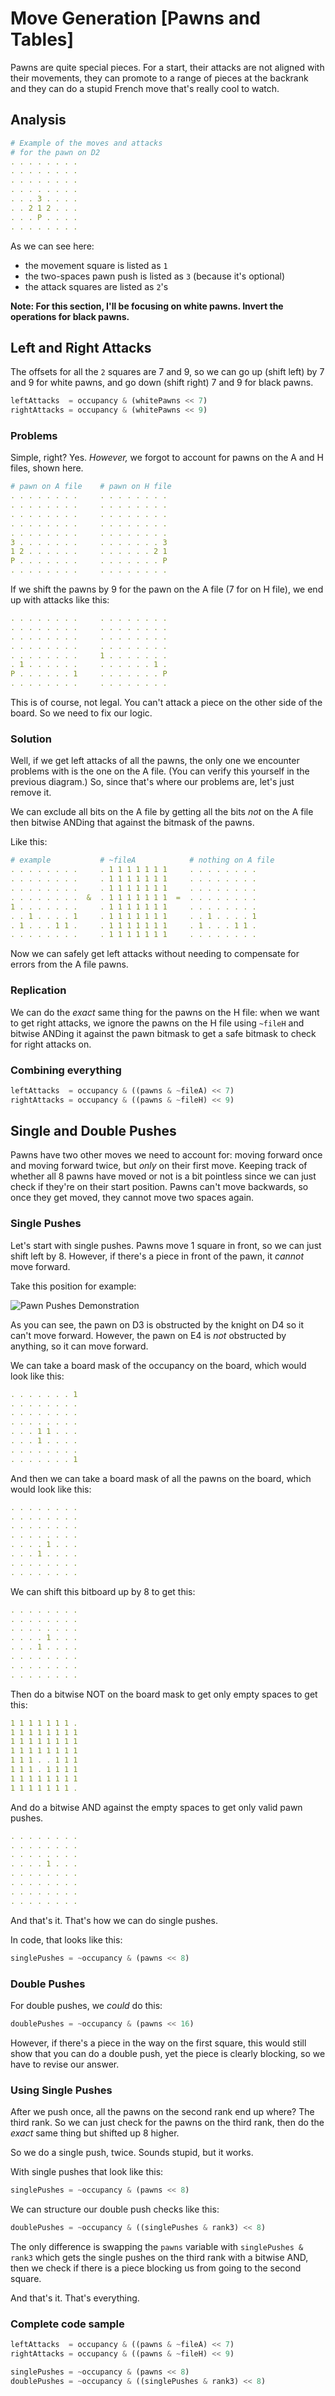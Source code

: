 # Move Generation [Pawns and Tables]

Pawns are quite special pieces. For a start, their attacks are not aligned with their movements, they can promote to a range of pieces at the backrank and they can do a stupid French move that's really cool to watch.

## Analysis
```yml
# Example of the moves and attacks
# for the pawn on D2
. . . . . . . .
. . . . . . . .
. . . . . . . .
. . . . . . . .
. . . 3 . . . .
. . 2 1 2 . . .
. . . P . . . .
. . . . . . . .
```

As we can see here:
- the movement square is listed as `1`
- the two-spaces pawn push is listed as `3` (because it's optional)
- the attack squares are listed as `2`'s

**Note: For this section, I'll be focusing on white pawns. Invert the operations for black pawns.**

## Left and Right Attacks

The offsets for all the `2` squares are 7 and 9, so we can go up (shift left) by 7 and 9 for white pawns, and go down (shift right) 7 and 9 for black pawns.

```py
leftAttacks  = occupancy & (whitePawns << 7)
rightAttacks = occupancy & (whitePawns << 9)
```

### Problems

Simple, right? Yes. _However,_ we forgot to account for pawns on the A and H files, shown here.
```yml
# pawn on A file    # pawn on H file
. . . . . . . .     . . . . . . . .
. . . . . . . .     . . . . . . . .
. . . . . . . .     . . . . . . . .
. . . . . . . .     . . . . . . . .
. . . . . . . .     . . . . . . . .
3 . . . . . . .     . . . . . . . 3
1 2 . . . . . .     . . . . . . 2 1
P . . . . . . .     . . . . . . . P
. . . . . . . .     . . . . . . . .
```

If we shift the pawns by 9 for the pawn on the A file (7 for on H file), we end up with attacks like this:
```yml
. . . . . . . .     . . . . . . . .
. . . . . . . .     . . . . . . . .
. . . . . . . .     . . . . . . . .
. . . . . . . .     . . . . . . . .
. . . . . . . .     1 . . . . . . .
. 1 . . . . . .     . . . . . . 1 .
P . . . . . . 1     . . . . . . . P
. . . . . . . .     . . . . . . . .
```

This is of course, not legal. You can't attack a piece on the other side of the board. So we need to fix our logic.

### Solution

Well, if we get left attacks of all the pawns, the only one we encounter problems with is the one on the A file. (You can verify this yourself in the previous diagram.) So, since that's where our problems are, let's just remove it.

We can exclude all bits on the A file by getting all the bits _not_ on the A file then bitwise ANDing that against the bitmask of the pawns. 

Like this:
```yml
# example           # ~fileA            # nothing on A file
. . . . . . . .     . 1 1 1 1 1 1 1     . . . . . . . .
. . . . . . . .     . 1 1 1 1 1 1 1     . . . . . . . .
. . . . . . . .     . 1 1 1 1 1 1 1     . . . . . . . .
. . . . . . . .  &  . 1 1 1 1 1 1 1  =  . . . . . . . .
1 . . . . . . .     . 1 1 1 1 1 1 1     . . . . . . . .
. . 1 . . . . 1     . 1 1 1 1 1 1 1     . . 1 . . . . 1
. 1 . . . 1 1 .     . 1 1 1 1 1 1 1     . 1 . . . 1 1 .
. . . . . . . .     . 1 1 1 1 1 1 1     . . . . . . . .
```

Now we can safely get left attacks without needing to compensate for errors from the A file pawns.

### Replication

We can do the _exact_ same thing for the pawns on the H file: when we want to get right attacks, we ignore the pawns on the H file using `~fileH` and bitwise ANDing it against the pawn bitmask to get a safe bitmask to check for right attacks on.

### Combining everything

```py
leftAttacks  = occupancy & ((pawns & ~fileA) << 7)
rightAttacks = occupancy & ((pawns & ~fileH) << 9)
```

## Single and Double Pushes

Pawns have two other moves we need to account for: moving forward once and moving forward twice, but _only_ on their first move. Keeping track of whether all 8 pawns have moved or not is a bit pointless since we can just check if they're on their start position. Pawns can't move backwards, so once they get moved, they cannot move two spaces again.

### Single Pushes

Let's start with single pushes. Pawns move 1 square in front, so we can just shift left by 8. However, if there's a piece in front of the pawn, it _cannot_ move forward.

Take this position for example:

![Pawn Pushes Demonstration](./assets/pawn%20pushes.png)

As you can see, the pawn on D3 is obstructed by the knight on D4 so it can't move forward. However, the pawn on E4 is _not_ obstructed by anything, so it can move forward.

We can take a board mask of the occupancy on the board, which would look like this:
```yml
. . . . . . . 1
. . . . . . . .
. . . . . . . .
. . . . . . . .
. . . 1 1 . . .
. . . 1 . . . .
. . . . . . . .
. . . . . . . 1
```

And then we can take a board mask of all the pawns on the board, which would look like this:
```yml
. . . . . . . .
. . . . . . . .
. . . . . . . .
. . . . . . . .
. . . . 1 . . .
. . . 1 . . . .
. . . . . . . .
. . . . . . . .
```

We can shift this bitboard up by 8 to get this:
```yml
. . . . . . . .
. . . . . . . .
. . . . . . . .
. . . . 1 . . .
. . . 1 . . . .
. . . . . . . .
. . . . . . . .
. . . . . . . .
```

Then do a bitwise NOT on the board mask to get only empty spaces to get this:
```yml
1 1 1 1 1 1 1 .
1 1 1 1 1 1 1 1
1 1 1 1 1 1 1 1
1 1 1 1 1 1 1 1
1 1 1 . . 1 1 1
1 1 1 . 1 1 1 1
1 1 1 1 1 1 1 1
1 1 1 1 1 1 1 .
```

And do a bitwise AND against the empty spaces to get only valid pawn pushes.
```yml
. . . . . . . .
. . . . . . . .
. . . . . . . .
. . . . 1 . . .
. . . . . . . .
. . . . . . . .
. . . . . . . .
. . . . . . . .
```

And that's it. That's how we can do single pushes.

In code, that looks like this:
```py
singlePushes = ~occupancy & (pawns << 8)
```

### Double Pushes

For double pushes, we _could_ do this:
```py
doublePushes = ~occupancy & (pawns << 16)
```

However, if there's a piece in the way on the first square, this would still show that you can do a double push, yet the piece is clearly blocking, so we have to revise our answer.

### Using Single Pushes

After we push once, all the pawns on the second rank end up where? The third rank. So we can just check for the pawns on the third rank, then do the _exact_ same thing but shifted up 8 higher.

So we do a single push, twice. Sounds stupid, but it works.

With single pushes that look like this:
```py
singlePushes = ~occupancy & (pawns << 8)
```

We can structure our double push checks like this:
```py
doublePushes = ~occupancy & ((singlePushes & rank3) << 8)
```

The only difference is swapping the `pawns` variable with `singlePushes & rank3` which gets the single pushes on the third rank with a bitwise AND, then we check if there is a piece blocking us from going to the second square.

And that's it. That's everything.

### Complete code sample

```py
leftAttacks  = occupancy & ((pawns & ~fileA) << 7)
rightAttacks = occupancy & ((pawns & ~fileH) << 9)

singlePushes = ~occupancy & (pawns << 8)
doublePushes = ~occupancy & ((singlePushes & rank3) << 8)
```